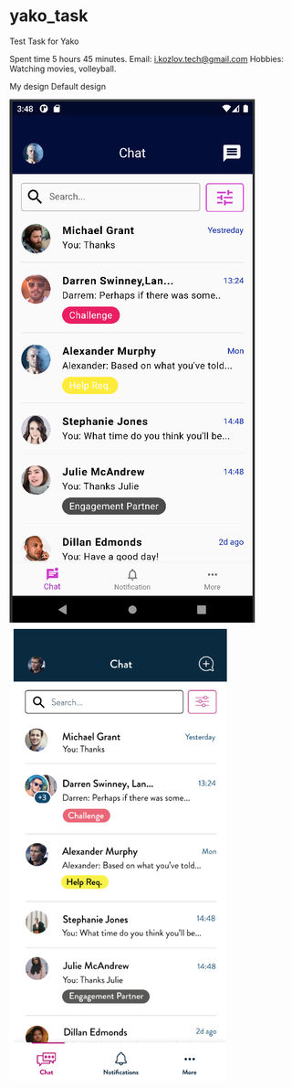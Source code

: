 # yako_task

Test Task for Yako

Spent time 5 hours 45 minutes.
Email: i.kozlov.tech@gmail.com
Hobbies: Watching movies, volleyball.

My design    Default design


![My design](https://github.com/KozlovITech/test_task_yako/blob/main/my_design.png)
![Default design](https://github.com/KozlovITech/test_task_yako/blob/main/default_design.png)
